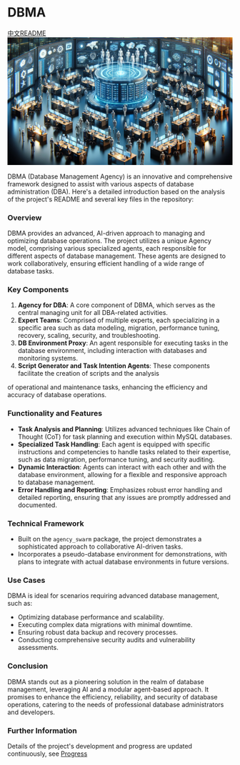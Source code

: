 # DBMA 
[中文README](https://github.com/dcstrange/DBMA/blob/main/README_CN.md)
![cover](./figures/cover.png)

DBMA (Database Management Agency) is an innovative and comprehensive framework designed to assist with various aspects of database administration (DBA). Here's a detailed introduction based on the analysis of the project's README and several key files in the repository:

### Overview

DBMA provides an advanced, AI-driven approach to managing and optimizing database operations. The project utilizes a unique Agency model, comprising various specialized agents, each responsible for different aspects of database management. These agents are designed to work collaboratively, ensuring efficient handling of a wide range of database tasks.

### Key Components
1. **Agency for DBA**: A core component of DBMA, which serves as the central managing unit for all DBA-related activities.
2. **Expert Teams**: Comprised of multiple experts, each specializing in a specific area such as data modeling, migration, performance tuning, recovery, scaling, security, and troubleshooting.
3. **DB Environment Proxy**: An agent responsible for executing tasks in the database environment, including interaction with databases and monitoring systems.
4. **Script Generator and Task Intention Agents**: These components facilitate the creation of scripts and the analysis

of operational and maintenance tasks, enhancing the efficiency and accuracy of database operations.

### Functionality and Features
- **Task Analysis and Planning**: Utilizes advanced techniques like Chain of Thought (CoT) for task planning and execution within MySQL databases.
- **Specialized Task Handling**: Each agent is equipped with specific instructions and competencies to handle tasks related to their expertise, such as data migration, performance tuning, and security auditing.
- **Dynamic Interaction**: Agents can interact with each other and with the database environment, allowing for a flexible and responsive approach to database management.
- **Error Handling and Reporting**: Emphasizes robust error handling and detailed reporting, ensuring that any issues are promptly addressed and documented.

### Technical Framework
- Built on the `agency_swarm` package, the project demonstrates a sophisticated approach to collaborative AI-driven tasks.
- Incorporates a pseudo-database environment for demonstrations, with plans to integrate with actual database environments in future versions.

### Use Cases
DBMA is ideal for scenarios requiring advanced database management, such as:
- Optimizing database performance and scalability.
- Executing complex data migrations with minimal downtime.
- Ensuring robust data backup and recovery processes.
- Conducting comprehensive security audits and vulnerability assessments.

### Conclusion
DBMA stands out as a pioneering solution in the realm of database management, leveraging AI and a modular agent-based approach. It promises to enhance the efficiency, reliability, and security of database operations, catering to the needs of professional database administrators and developers.

### Further Information
Details of the project's development and progress are updated continuously, see [Progress](https://github.com/dcstrange/DBMA/blob/main/Progress.md)